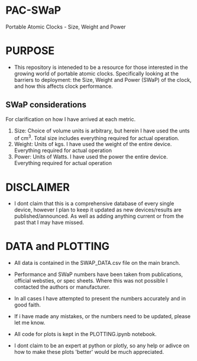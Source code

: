 # PAC-SWaP
Portable Atomic Clocks - Size, Weight and Power


# PURPOSE
- This repository is inteneded to be a resource for those interested in the growing world of portable atomic clocks. Specifically looking at the barriers to deployment: the Size, Weight and Power (SWaP) of the clock, and how this affects clock performance.

## SWaP considerations
For clarification on how I have arrived at each metric.
1. Size: Choice of volume units is arbitrary, but herein I have used the unts of cm<sup>3</sup>. Total size includes everything required for actual operation.  
2. Weight: Units of kgs. I have used the weight of the entire device. Everything required for actual operation
3. Power: Units of Watts. I have used the power the entire device. Everything required for actual operation


# DISCLAIMER
- I dont claim that this is a comprehensive database of every single device, however I plan to keep it updated as new devices/results are published/announced. As well as adding anything current or from the past that I may have missed.


# DATA and PLOTTING
- All data is contained in the SWAP_DATA.csv file on the main branch.
- Performance and SWaP numbers have been taken from publications, official websties, or spec sheets. Where this was not possible I contacted the authors or manufacturer. 
- In all cases I have attempted to present the numbers accurately and in good faith.
- If i have made any mistakes, or the numbers need to be updated, please let me know.

- All code for plots is kept in the PLOTTING.ipynb notebook.
- I dont claim to be an expert at python or plotly, so any help or adivce on how to make these plots 'better' would be much appreciated. 